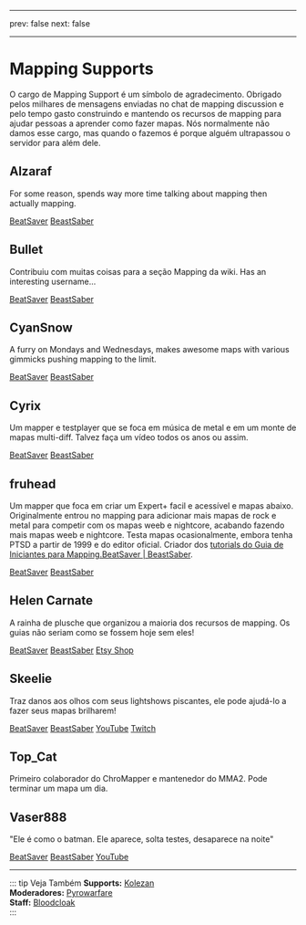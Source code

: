 - - -
prev: false next: false
- - -

# Mapping Supports

O cargo de Mapping Support é um símbolo de agradecimento. Obrigado pelos milhares de mensagens enviadas no chat de mapping discussion e pelo tempo gasto construindo e mantendo os recursos de mapping para ajudar pessoas a aprender como fazer mapas. Nós normalmente não damos esse cargo, mas quando o fazemos é porque alguém ultrapassou o servidor para além dele.

## Alzaraf

For some reason, spends way more time talking about mapping then actually mapping.

<AboutLinks>

[BeatSaver](https://beatsaver.com/uploader/5cff0b7798cc5a672c855ce3)
[BeastSaber](https://bsaber.com/members/alzaraf/)

</AboutLinks>

## Bullet

Contribuiu com muitas coisas para a seção Mapping da wiki. Has an interesting username...

<AboutLinks>

[BeatSaver](https://beatsaver.com/uploader/5e84a9933f476a000645dd88)
[BeastSaber](https://bsaber.com/members/xace1337manx/)

</AboutLinks>

## CyanSnow

A furry on Mondays and Wednesdays, makes awesome maps with various gimmicks pushing mapping to the limit.

<AboutLinks>

[BeatSaver](https://beatsaver.com/uploader/5cff0b7698cc5a672c8543ac)
[BeastSaber](https://bsaber.com/members/cyansnow/)

</AboutLinks>

## Cyrix

Um mapper e testplayer que se foca em música de metal e em um monte de mapas multi-diff. Talvez faça um vídeo todos os anos ou assim.

<AboutLinks>

[BeatSaver](https://beatsaver.com/uploader/5eb6eb9a7abb000006c85add)
[BeastSaber](https://bsaber.com/members/cyrix/)

</AboutLinks>

## fruhead

Um mapper que foca em criar um Expert+ facil e acessível e mapas abaixo. Originalmente entrou no mapping para adicionar mais mapas de rock e metal para competir com os mapas weeb e nightcore, acabando fazendo mais mapas weeb e nightcore. Testa mapas ocasionalmente, embora tenha PTSD a partir de 1999 e do editor oficial. Criador dos [tutorials do Guia de Iniciantes para Mapping.BeatSaver | BeastSaber](https://www.youtube.com/playlist?list=PL5F3WJ0s0nscdpqiWlOpM_4tJcF-CnWbm).

<AboutLinks>

[BeatSaver](https://beatsaver.com/uploader/5cff0b7598cc5a672c852683)
[BeastSaber](https://bsaber.com/members/fruhead/)

</AboutLinks>

## Helen Carnate

A rainha de plusche que organizou a maioria dos recursos de mapping. Os guias não seriam como se fossem hoje sem eles!

<AboutLinks>

[BeatSaver](https://beatsaver.com/uploader/5cff0b7798cc5a672c8553d2)
[BeastSaber](https://bsaber.com/members/helencarnate/)
[Etsy Shop](https://www.etsy.com/shop/HelenCarnateDesigns)

</AboutLinks>

## Skeelie

Traz danos aos olhos com seus lightshows piscantes, ele pode ajudá-lo a fazer seus mapas brilharem!

<AboutLinks>

[BeatSaver](https://beatsaver.com/uploader/5cff0b7698cc5a672c85507f)
[BeastSaber](https://bsaber.com/members/skeelie/)
[YouTube](https://www.youtube.com/user/xSkeelie)
[Twitch](https://www.twitch.tv/skeelie)

</AboutLinks>

## Top_Cat

Primeiro colaborador do ChroMapper e mantenedor do MMA2. Pode terminar um mapa um dia.

## Vaser888

"Ele é como o batman. Ele aparece, solta testes, desaparece na noite"

<AboutLinks>

[BeatSaver](https://beatsaver.com/uploader/5f63fb45103cbc00068ee060)
[BeastSaber](https://bsaber.com/members/vaser888/)
[YouTube](https://www.youtube.com/c/vaser888)

</AboutLinks>

---

::: tip Veja Também **Supports:** [Kolezan](./supports.md#kolezan)  
**Moderadores:** [Pyrowarfare](./moderators.md#pyrowarfare-retired)  
**Staff:** [Bloodcloak](./staff.md#bloodcloak)  
:::
